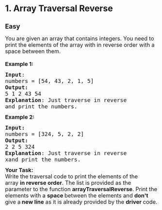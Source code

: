 # 1. Array Traversal Reverse
## Easy 
<div class="problem-statement">
                <p></p><p><span style="font-size:18px">You are given an array that contains integers. You need to print the elements of the array with in reverse order with a space between them.<br>
<br>
<strong>Example 1:</strong></span></p>

<pre><span style="font-size:18px"><strong>Input</strong>:
numbers = [54, 43, 2, 1, 5]
<strong>Output:</strong> 
5 1 2 43 54
<strong>Explanation</strong>: Just traverse in reverse
and print the numbers.
</span></pre>

<p><span style="font-size:18px"><strong>Example 2:</strong></span></p>

<pre><span style="font-size:18px"><strong>Input:</strong>
numbers = [324, 5, 2, 2]
<strong>Output:
</strong>2 2 5 324
<strong>Explanation</strong>: Just traverse in reverse
xand print the numbers.
</span></pre>

<p><span style="font-size:18px"><strong>Your Task:&nbsp; </strong><br>
Write the traversal code to print the elements of the array&nbsp;<strong>in reverse order</strong>. The list is provided as the parameter to the function <strong>arrayTraversalReverse</strong>. Print the elements with a <strong>space </strong>between the elements and <strong>don't </strong>give a<strong> new line</strong> as it is already provided by the <strong>driver </strong>code.</span></p>
 <p></p>
            </div>